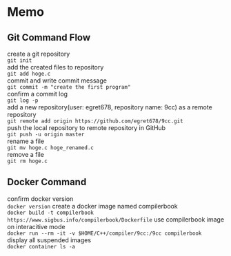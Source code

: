 # Memo

## Git Command Flow

create a git repository  
`git init`  
add the created files to repository  
`git add hoge.c`  
commit and write commit message  
`git commit -m "create the first program"`  
confirm a commit log  
`git log -p`  
add a new repository(user: egret678, repository name: 9cc) as a remote repository  
`git remote add origin https://github.com/egret678/9cc.git`  
push the local repository to remote repository in GitHub  
`git push -u origin master`  
rename a file  
`git mv hoge.c hoge_renamed.c`  
remove a file  
`git rm hoge.c`  

## Docker Command

confirm docker version  
`docker version`
create a docker image named compilerbook  
`docker build -t compilerbook https://www.sigbus.info/compilerbook/Dockerfile`
use compilerbook image on interacitive mode  
`docker run --rm -it -v $HOME/C++/compiler/9cc:/9cc compilerbook`  
display all suspended images  
`docker container ls -a`  
